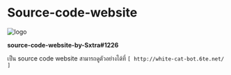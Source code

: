 # Source-code-website
![logo](https://camo.githubusercontent.com/cb7e4164aab966cd56c3e2c17a2bc0dd0c284f4f48f348928c0a98ee0522a358/68747470733a2f2f6d656469612e646973636f72646170702e6e65742f6174746163686d656e74732f3838393731323332353738353936303437312f3838393738383138323830363239383636342f696d616765735f332e6a706567)

**source-code-website-by-Sxtra#1226**

เป็น source code website สามารถดูตัวอย่างได้ที่ ```[ http://white-cat-bot.6te.net/ ]```
